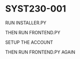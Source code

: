 # SYST230-001
 
RUN INSTALLER.PY

THEN RUN FRONTEND.PY

SETUP THE ACCOUNT

THEN RUN FRONTEND.PY AGAIN
